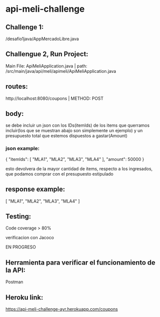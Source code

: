 # api-meli-challenge

## Challenge 1:

/desafio1java/AppMercadoLibre.java

## Challengue 2, Run Project:

Main File: ApiMeliApplication.java | path: /src/main/java/api/meli/apimeli/ApiMeliApplication.java

## routes:

http://localhost:8080/coupons | METHOD: POST

## body:

se debe incluir un json con los IDs(itemIds) de los items que querramos incluir(los que se muestran abajo son simplemente un ejemplo) y un presupuesto total que estemos dispuestos a gastar(Amount)

### json example:

{
"itemIds": [
"MLA1",
"MLA2",
"MLA3",
"MLA4"
],
"amount": 50000
}

esto devolvera de la mayor cantidad de items, respecto a los ingresados, que podamos comprar con el presupuesto estipulado

## response example:

[
"MLA1",
"MLA2",
"MLA3",
"MLA4"
]

## Testing:

Code coverage > 80%

verificacion con Jacoco

EN PROGRESO

## Herramienta para verificar el funcionamiento de la API:

Postman


## Heroku link:

https://api-meli-challenge-ayr.herokuapp.com/coupons

